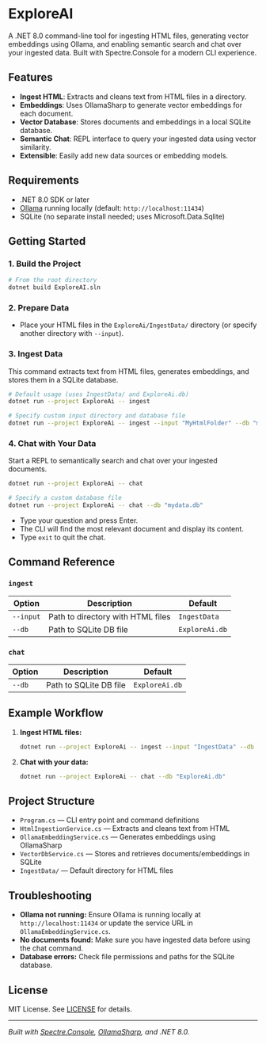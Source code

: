 # ExploreAI

A .NET 8.0 command-line tool for ingesting HTML files, generating vector embeddings using Ollama, and enabling semantic search and chat over your ingested data. Built with Spectre.Console for a modern CLI experience.

## Features

- **Ingest HTML**: Extracts and cleans text from HTML files in a directory.
- **Embeddings**: Uses OllamaSharp to generate vector embeddings for each document.
- **Vector Database**: Stores documents and embeddings in a local SQLite database.
- **Semantic Chat**: REPL interface to query your ingested data using vector similarity.
- **Extensible**: Easily add new data sources or embedding models.

## Requirements

- .NET 8.0 SDK or later
- [Ollama](https://ollama.com/) running locally (default: `http://localhost:11434`)
- SQLite (no separate install needed; uses Microsoft.Data.Sqlite)

## Getting Started

### 1. Build the Project

```sh
# From the root directory
dotnet build ExploreAI.sln
```

### 2. Prepare Data

- Place your HTML files in the `ExploreAi/IngestData/` directory (or specify another directory with `--input`).

### 3. Ingest Data

This command extracts text from HTML files, generates embeddings, and stores them in a SQLite database.

```sh
# Default usage (uses IngestData/ and ExploreAi.db)
dotnet run --project ExploreAi -- ingest

# Specify custom input directory and database file
dotnet run --project ExploreAi -- ingest --input "MyHtmlFolder" --db "mydata.db"
```

### 4. Chat with Your Data

Start a REPL to semantically search and chat over your ingested documents.

```sh
dotnet run --project ExploreAi -- chat

# Specify a custom database file
dotnet run --project ExploreAi -- chat --db "mydata.db"
```

- Type your question and press Enter.
- The CLI will find the most relevant document and display its content.
- Type `exit` to quit the chat.

## Command Reference

### `ingest`

| Option      | Description                              | Default         |
|-------------|------------------------------------------|-----------------|
| `--input`   | Path to directory with HTML files         | `IngestData`    |
| `--db`      | Path to SQLite DB file                   | `ExploreAi.db`  |

### `chat`

| Option      | Description                              | Default         |
|-------------|------------------------------------------|-----------------|
| `--db`      | Path to SQLite DB file                   | `ExploreAi.db`  |

## Example Workflow

1. **Ingest HTML files:**

   ```sh
   dotnet run --project ExploreAi -- ingest --input "IngestData" --db "ExploreAi.db"
   ```

2. **Chat with your data:**

   ```sh
   dotnet run --project ExploreAi -- chat --db "ExploreAi.db"
   ```

## Project Structure

- `Program.cs` — CLI entry point and command definitions
- `HtmlIngestionService.cs` — Extracts and cleans text from HTML
- `OllamaEmbeddingService.cs` — Generates embeddings using OllamaSharp
- `VectorDbService.cs` — Stores and retrieves documents/embeddings in SQLite
- `IngestData/` — Default directory for HTML files

## Troubleshooting

- **Ollama not running:** Ensure Ollama is running locally at `http://localhost:11434` or update the service URL in `OllamaEmbeddingService.cs`.
- **No documents found:** Make sure you have ingested data before using the chat command.
- **Database errors:** Check file permissions and paths for the SQLite database.

## License

MIT License. See [LICENSE](LICENSE) for details.

---

*Built with [Spectre.Console](https://spectreconsole.net/), [OllamaSharp](https://github.com/ollama/ollama-sharp), and .NET 8.0.*
